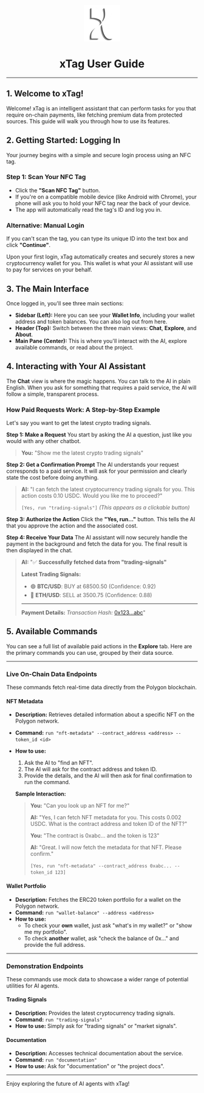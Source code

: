 <div align="center">
  <img src="public/XtagLogoWh.png" alt="xTag Logo" width="96">
  <h1>xTag User Guide</h1>
</div>

---

## 1. Welcome to xTag!

Welcome! xTag is an intelligent assistant that can perform tasks for you that require on-chain payments, like fetching premium data from protected sources. This guide will walk you through how to use its features.

## 2. Getting Started: Logging In

Your journey begins with a simple and secure login process using an NFC tag.

### Step 1: Scan Your NFC Tag
-   Click the **"Scan NFC Tag"** button.
-   If you're on a compatible mobile device (like Android with Chrome), your phone will ask you to hold your NFC tag near the back of your device.
-   The app will automatically read the tag's ID and log you in.

### Alternative: Manual Login
If you can't scan the tag, you can type its unique ID into the text box and click **"Continue"**.

Upon your first login, xTag automatically creates and securely stores a new cryptocurrency wallet for you. This wallet is what your AI assistant will use to pay for services on your behalf.

## 3. The Main Interface

Once logged in, you'll see three main sections:

-   **Sidebar (Left):** Here you can see your **Wallet Info**, including your wallet address and token balances. You can also log out from here.
-   **Header (Top):** Switch between the three main views: **Chat**, **Explore**, and **About**.
-   **Main Pane (Center):** This is where you'll interact with the AI, explore available commands, or read about the project.

## 4. Interacting with Your AI Assistant

The **Chat** view is where the magic happens. You can talk to the AI in plain English. When you ask for something that requires a paid service, the AI will follow a simple, transparent process.

### How Paid Requests Work: A Step-by-Step Example

Let's say you want to get the latest crypto trading signals.

**Step 1: Make a Request**
You start by asking the AI a question, just like you would with any other chatbot.

> **You:** "Show me the latest crypto trading signals"

**Step 2: Get a Confirmation Prompt**
The AI understands your request corresponds to a paid service. It will ask for your permission and clearly state the cost before doing anything.

> **AI:** "I can fetch the latest cryptocurrency trading signals for you. This action costs 0.10 USDC. Would you like me to proceed?"
>
> `[Yes, run "trading-signals"]` *(This appears as a clickable button)*

**Step 3: Authorize the Action**
Click the **"Yes, run..."** button. This tells the AI that you approve the action and the associated cost.

**Step 4: Receive Your Data**
The AI assistant will now securely handle the payment in the background and fetch the data for you. The final result is then displayed in the chat.

> **AI:** "✅ **Successfully fetched data from "trading-signals"**
>
> **Latest Trading Signals:**
> - 🟢 **BTC/USD**: BUY at 68500.50 (Confidence: 0.92)
> - 🔴 **ETH/USD**: SELL at 3500.75 (Confidence: 0.88)
>
> ---
> **Payment Details:**
> *Transaction Hash:* [0x123...abc](https://amoy.polygonscan.com/tx/0x123...abc)"

## 5. Available Commands

You can see a full list of available paid actions in the **Explore** tab. Here are the primary commands you can use, grouped by their data source.

---

### Live On-Chain Data Endpoints

These commands fetch real-time data directly from the Polygon blockchain.

#### NFT Metadata
-   **Description:** Retrieves detailed information about a specific NFT on the Polygon network.
-   **Command:** `run "nft-metadata" --contract_address <address> --token_id <id>`
-   **How to use:**
    1.  Ask the AI to "find an NFT".
    2.  The AI will ask for the contract address and token ID.
    3.  Provide the details, and the AI will then ask for final confirmation to run the command.

    **Sample Interaction:**
    > **You:** "Can you look up an NFT for me?"
    >
    > **AI:** "Yes, I can fetch NFT metadata for you. This costs 0.002 USDC. What is the contract address and token ID of the NFT?"
    >
    > **You:** "The contract is 0xabc... and the token is 123"
    >
    > **AI:** "Great. I will now fetch the metadata for that NFT. Please confirm."
    >
    > `[Yes, run "nft-metadata" --contract_address 0xabc... --token_id 123]`

#### Wallet Portfolio
-   **Description:** Fetches the ERC20 token portfolio for a wallet on the Polygon network.
-   **Command:** `run "wallet-balance" --address <address>`
-   **How to use:**
    -   To check your **own** wallet, just ask "what's in my wallet?" or "show me my portfolio".
    -   To check **another** wallet, ask "check the balance of 0x..." and provide the full address.

---

### Demonstration Endpoints

These commands use mock data to showcase a wider range of potential utilities for AI agents.

#### Trading Signals
-   **Description:** Provides the latest cryptocurrency trading signals.
-   **Command:** `run "trading-signals"`
-   **How to use:** Simply ask for "trading signals" or "market signals".

#### Documentation
-   **Description:** Accesses technical documentation about the service.
-   **Command:** `run "documentation"`
-   **How to use:** Ask for "documentation" or "the project docs".

---

Enjoy exploring the future of AI agents with xTag!

